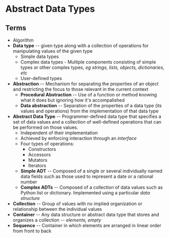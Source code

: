 # Abstract Data Types

## Terms
- Algorithm
- **Data type** -- given type along with a collection of operations for manipulating values of the given type
    - Simple data types
    - Complex data types - Multiple components consisting of simple types or other complex types, *eg strings, lists, objects, dictionaries, etc*
    - User-defined types
- **Abstraction** -- Mechanism for separating the properties of an object and restricting the focus to those relevant in the current context
    - **Procedural Abstraction** -- Use of a function or method knowing what it does but ignoring how it's accompalished
    - **Data abstraction** -- Separation of the properties of a data type (its values and operations) from the implementation of that data type
- **Abstract Data Type** -- Programmer-defined data type that specifies a set of data values and a collection of well-defined operations that can be performed on those values.
    - Independent of their implementation
    - Achieved by enforcing interaction through an *interface*
    - Four types of operations:
        - Constructors
        - Accessors
        - Mutators
        - Iterators
    - **Simple ADT** -- Composed of a single or several individually named data fields such as those used to represent a date or a rational number
    - **Complex ADTs** -- Composed of a collection of data values such as Python list or dictionary. Implemented using a particular *data structure*
- **Collection** -- Group of values with no implied organization or relationship between the individual values
- **Container** -- Any data structure or abstract data type that stores and organizes a collection -- *elements, empty*
- **Sequence** -- Container in which elements are arranged in linear order from front to back